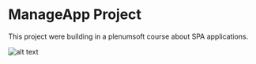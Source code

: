 # ManageApp Project

This project were building in a plenumsoft course about SPA applications.

![alt text](https://media.giphy.com/media/D0EjguuQzYr9m/giphy.gif)